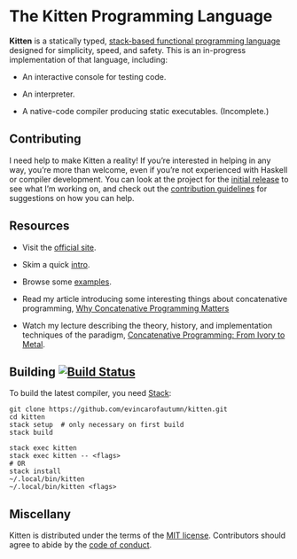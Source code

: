 # The Kitten Programming Language

**Kitten** is a statically typed, [stack-based functional programming language][concatenative] designed for simplicity, speed, and safety. This is an in-progress implementation of that language, including:

 * An interactive console for testing code.

 * An interpreter.

 * A native-code compiler producing static executables. (Incomplete.)

## Contributing

I need help to make Kitten a reality! If you’re interested in helping in any way, you’re more than welcome, even if you’re not experienced with Haskell or compiler development. You can look at the project for the [initial release] to see what I’m working on, and check out the [contribution guidelines][contributing] for suggestions on how you can help.

## Resources

 * Visit the [official site][site].

 * Skim a quick [intro][intro].

 * Browse some [examples][examples].

 * Read my article introducing some interesting things about concatenative programming, [Why Concatenative Programming Matters][wcpm]

 * Watch my lecture describing the theory, history, and implementation techniques of the paradigm, [Concatenative Programming: From Ivory to Metal][cpim].

## Building [![Build Status](https://travis-ci.org/evincarofautumn/kitten.svg?branch=master)](https://travis-ci.org/evincarofautumn/kitten)

To build the latest compiler, you need [Stack]:

```
git clone https://github.com/evincarofautumn/kitten.git
cd kitten
stack setup  # only necessary on first build
stack build

stack exec kitten
stack exec kitten -- <flags>
# OR
stack install
~/.local/bin/kitten
~/.local/bin/kitten <flags>
```

## Miscellany

Kitten is distributed under the terms of the [MIT license][license]. Contributors should agree to abide by the [code of conduct].

[concatenative]: http://concatenative.org/
[examples]: https://github.com/evincarofautumn/kitten/tree/master/examples
[intro]: http://kittenlang.org/intro/
[site]: http://kittenlang.org/
[Stack]: https://docs.haskellstack.org/en/stable/README/
[license]: https://github.com/evincarofautumn/kitten/blob/master/LICENSE.md
[code of conduct]: https://github.com/evincarofautumn/kitten/blob/master/CODE_OF_CONDUCT.md
[wcpm]: http://evincarofautumn.blogspot.com/2012/02/why-concatenative-programming-matters.html
[cpim]: https://www.youtube.com/watch?v=_IgqJr8jG8M
[initial release]: https://github.com/evincarofautumn/kitten/projects/1
[contributing]: https://github.com/evincarofautumn/kitten/blob/master/CONTRIBUTING.md
